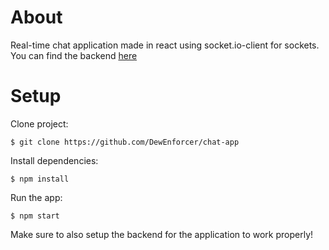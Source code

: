 # About
Real-time chat application made in react using socket.io-client for sockets. You can find the backend [here](https://github.com/DewEnforcer/chat-app-backend)
# Setup
Clone project: 
```
$ git clone https://github.com/DewEnforcer/chat-app
```
Install dependencies:
```
$ npm install
```
Run the app:
```
$ npm start
```

Make sure to also setup the backend for the application to work properly!